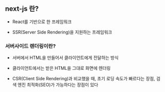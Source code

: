 ## next-js 란?

- React를 기반으로 한 프레임워크

- SSR(Server Side Rendering)을 지원하는 프레임워크

### 서버사이드 렌더링이란?

- 서버에서 HTML을 만들어서 클라이언트에게 전달하는 방식

- 클라이언트에서는 받은 HTML을 그대로 화면에 렌더링

- CSR(Client Side Rendering)과 비교했을 때, 초기 로딩 속도가 빠르다는 장점, 검색 엔진 최적화(SEO)가 가능하다는 장점이 있다
